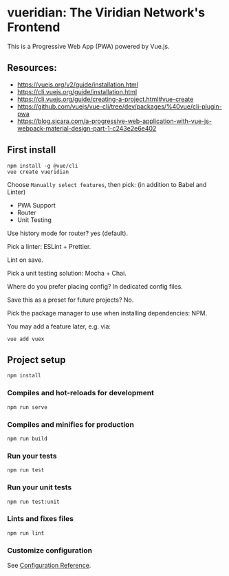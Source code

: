 # vueridian: The Viridian Network's Frontend

This is a Progressive Web App (PWA) powered by Vue.js.

## Resources:

* https://vuejs.org/v2/guide/installation.html
* https://cli.vuejs.org/guide/installation.html
* https://cli.vuejs.org/guide/creating-a-project.html#vue-create
* https://github.com/vuejs/vue-cli/tree/dev/packages/%40vue/cli-plugin-pwa
* https://blog.sicara.com/a-progressive-web-application-with-vue-js-webpack-material-design-part-1-c243e2e6e402

## First install

```
npm install -g @vue/cli
vue create vueridian
```

Choose `Manually select features`, then pick: (in addition to Babel and Linter)

- PWA Support
- Router
- Unit Testing

Use history mode for router? yes (default).

Pick a linter: ESLint + Prettier.

Lint on save.

Pick a unit testing solution: Mocha + Chai.

Where do you prefer placing config? In dedicated config files.

Save this as a preset for future projects? No.

Pick the package manager to use when installing dependencies: NPM.

You may add a feature later, e.g. via:

```
vue add vuex
```

## Project setup
```
npm install
```

### Compiles and hot-reloads for development
```
npm run serve
```

### Compiles and minifies for production
```
npm run build
```

### Run your tests
```
npm run test
```

### Run your unit tests
```
npm run test:unit
```

### Lints and fixes files
```
npm run lint
```

### Customize configuration
See [Configuration Reference](https://cli.vuejs.org/config/).
